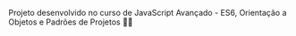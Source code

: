 Projeto desenvolvido no curso de JavaScript Avançado - ES6, Orientação a Objetos e Padrões de Projetos 🤘🏻
